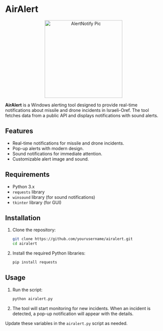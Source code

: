 # AirAlert

<p align="center"><img src="https://i.imgur.com/bCyYrTt.png" height="250px" alt="AlertNotify Pic"/></p>

**AirAlert** is a Windows alerting tool designed to provide real-time notifications about missile and drone incidents in Israeli-Oref. The tool fetches data from a public API and displays notifications with sound alerts.

## Features

- Real-time notifications for missile and drone incidents.
- Pop-up alerts with modern design.
- Sound notifications for immediate attention.
- Customizable alert image and sound.

## Requirements

- Python 3.x
- `requests` library
- `winsound` library (for sound notifications)
- `tkinter` library (for GUI)

## Installation

1. Clone the repository:
    ```bash
    git clone https://github.com/yourusername/airalert.git
    cd airalert
    ```

2. Install the required Python libraries:
    ```bash
    pip install requests
    ```

## Usage

1. Run the script:
    ```bash
    python airalert.py
    ```

2. The tool will start monitoring for new incidents. When an incident is detected, a pop-up notification will appear with the details.

Update these variables in the `airalert.py` script as needed.

